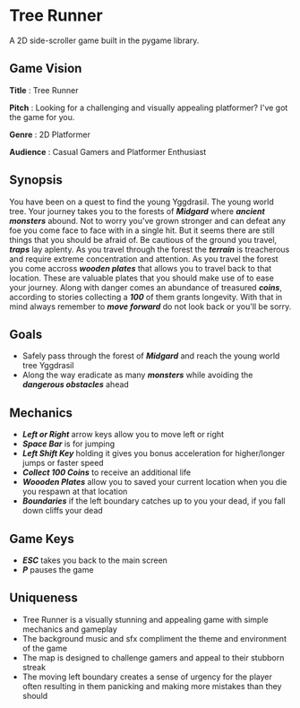 # Tree Runner

A 2D side-scroller game built in the pygame library.

## Game Vision

**Title** : Tree Runner

**Pitch** : Looking for a challenging and visually appealing platformer? I've got the game for you.

**Genre** : 2D Platformer

**Audience** : Casual Gamers and Platformer Enthusiast 

## Synopsis
You have been on a quest to find the young Yggdrasil. The young world tree. Your journey takes you to the forests of ***Midgard*** where ***ancient monsters*** abound. Not to worry you've grown stronger and can defeat any foe you come face to face with in a single hit. But it seems there are still things that you should be afraid of. Be cautious of the ground you travel, ***traps*** lay aplenty. As you travel through the forest the ***terrain*** is treacherous and require extreme concentration and attention. As you travel the forest you come accross ***wooden plates*** that allows you to travel back to that location. These are valuable plates that you should make use of to ease your journey. Along with danger comes an abundance of treasured ***coins***, according to stories collecting a ***100*** of them grants longevity. With that in mind always remember to ***move forward*** do not look back or you'll be sorry.

## Goals
- Safely pass through the forest of ***Midgard*** and reach the young world tree Yggdrasil
- Along the way eradicate as many ***monsters*** while avoiding the ***dangerous obstacles*** ahead

## Mechanics
- ***Left or Right*** arrow keys allow you to move left or right
- ***Space Bar*** is for jumping
- ***Left Shift Key*** holding it gives you bonus acceleration for higher/longer jumps or faster speed
- ***Collect 100 Coins*** to receive an additional life
- ***Woooden Plates*** allow you to saved your current location when you die you respawn at that location
- ***Boundaries*** if the left boundary catches up to you your dead, if you fall down cliffs your dead
## Game Keys
- ***ESC*** takes you back to the main screen
- ***P*** pauses the game

## Uniqueness
- Tree Runner is a visually stunning and appealing game with simple mechanics and gameplay
- The background music and sfx compliment the theme and environment of the game
- The map is designed to challenge gamers and appeal to their stubborn streak
- The moving left boundary creates a sense of urgency for the player often resulting in them panicking and making more mistakes than they should

